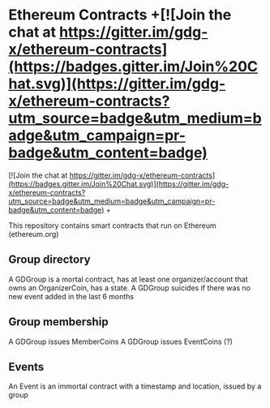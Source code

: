 # Ethereum Contracts +[![Join the chat at https://gitter.im/gdg-x/ethereum-contracts](https://badges.gitter.im/Join%20Chat.svg)](https://gitter.im/gdg-x/ethereum-contracts?utm_source=badge&utm_medium=badge&utm_campaign=pr-badge&utm_content=badge)

[![Join the chat at https://gitter.im/gdg-x/ethereum-contracts](https://badges.gitter.im/Join%20Chat.svg)](https://gitter.im/gdg-x/ethereum-contracts?utm_source=badge&utm_medium=badge&utm_campaign=pr-badge&utm_content=badge)
+

This repository contains smart contracts that run on Ethereum (ethereum.org)

## Group directory
A GDGroup is a mortal contract, has at least one organizer/account that owns an OrganizerCoin, has a state.
A GDGroup suicides if there was no new event added in the last 6 months

## Group membership
A GDGroup issues MemberCoins
A GDGroup issues EventCoins (?)

## Events
An Event is an immortal contract with a timestamp and location, issued by a group

